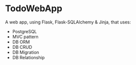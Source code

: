 # TodoWebApp

A web app, using Flask, Flask-SQLAlchemy &amp; Jinja, that uses:
- PostgreSQL
- MVC pattern
- DB ORM
- DB CRUD
- DB Migration
- DB Relationship

